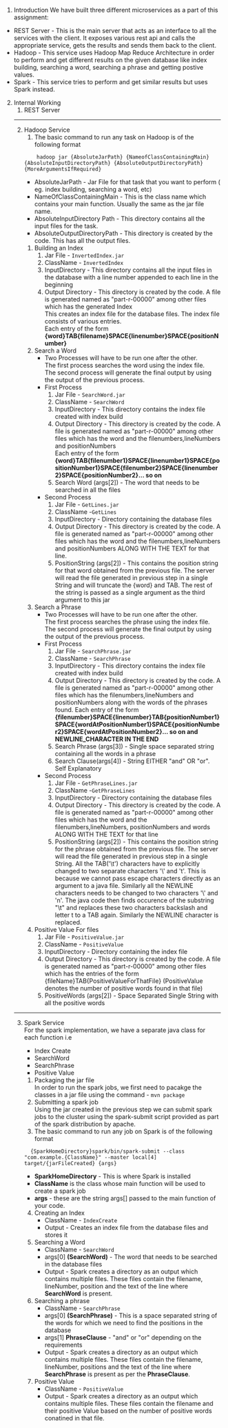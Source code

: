 1. Introduction
We have built three different microservices as a part of this assignment:
- REST Server - This is the main server that acts as an interface to all the services with the client. It exposes various rest api and calls the appropriate service, gets the results and sends them back to the client.
- Hadoop - This service uses Hadoop Map Reduce Architecture in order to perform and get different results on the given database like index building, searching a word, searching a phrase and getting postive values.
- Spark -  This service tries to perform and get similar results but uses Spark instead.

2. Internal Working
   1. REST Server
   ***
   2. Hadoop Service
      1. The basic command to run any task on Hadoop is of the following format
        ```
            hadoop jar {AbsoluteJarPath} {NameofClassContainingMain} {AbsoluteInputDirectoryPath} {AbsoluteOutputDirectoryPath} {MoreArgumentsIfRequired}
        ```
        - AbsoluteJarPath - Jar File for that task that you want to perform ( eg. index building, searching a word, etc)
        - NameOfClassContainingMain - This is the class name which contains your main function. Usually the same as the jar file name.
        - AbsoluteInputDirectory Path - This directory contains all the input files for the task.
        - AbsoluteOutputDirectoryPath - This directory is created by the code. This has all the output files.
        1. Building an Index
           1. Jar File - `InvertedIndex.jar`
           2. ClassName - `InvertedIndex`
           3. InputDirectory - This directory contains all the input files in the database with a line number appended to each line in the beginning
           4. Output Directory - This directory is created by the code. A file is generated named as "part-r-00000" among other files which has the generated Index \
            This creates an index file for the database files. The index file consists of various entries.\
            Each entry of the form \
            **{word}TAB{filename}SPACE{linenumber}SPACE{positionNumber}**
        2. Search a Word
            - Two Processes will have to be run one after the other.\
            The first process searches the word using the index file.\
            The second process will generate the final output by using the output of the previous process.
            - First Process 
              1. Jar File - `SearchWord.jar`
              2. ClassName - `SearchWord`
              3. InputDirectory - This directory contains the index file created with index build
              4. Output Directory - This directory is created by the code. A file is generated named as "part-r-00000" among other files which has the word and the filenumbers,lineNumbers and positionNumbers\
               Each entry of the form\
               **{word}TAB{filenumber1}SPACE{linenumber1}SPACE{positionNumber1}SPACE{filenumber2}SPACE{linenumber2}SPACE{positionNumber2}... so on**
              5. Search Word (args[2]) - The word that needs to be searched in all the files 
            - Second Process
               1. Jar File - `GetLines.jar`
               2. ClassName -`GetLines`
               3. InputDirectory - Directory containing the database files
               4. Output Directory - This directory is created by the code. A file is generated named as "part-r-00000" among other files which has the word and the filenumbers,lineNumbers and positionNumbers ALONG WITH THE TEXT for that line.
               5. PositionString (args[2]) - This contains the position string for that word obtained from the previous file. The server will read the file generated in previous step in a single String and will truncate the {word} and TAB. The rest of the string is passed as a single argument as the third argument to this jar
         1. Search a Phrase 
            - Two Processes will have to be run one after the other.\
            The first process searches the phrase using the index file.\
            The second process will generate the final output by using the output of the previous process.
            - First Process 
              1. Jar File - `SearchPhrase.jar`
              2. ClassName - `SearchPhrase`
              3. InputDirectory - This directory contains the index file created with index build
              4. Output Directory - This directory is created by the code. A file is generated named as "part-r-00000" among other files which has the filenumbers,lineNumbers and positionNumbers along with the words of the phrases found.
               Each entry of the form\
               **{filenumber}SPACE{linenumber}TAB{positionNumber1}SPACE{wordAtPositionNumber1}SPACE{positionNumber2}SPACE{wordAtPositionNumber2}... so on and NEWLINE_CHARACTER IN THE END**
              5. Search Phrase (args[3]) - Single space separated string containing all the words in a phrase
              6. Search Clause(args[4]) - String EITHER "and" OR "or". Self Explanatory
            - Second Process
               1. Jar File - `GetPhraseLines.jar`
               2. ClassName -`GetPhraseLines`
               3. InputDirectory - Directory containing the database files
               4. Output Directory - This directory is created by the code. A file is generated named as "part-r-00000" among other files which has the word and the filenumbers,lineNumbers, positionNumbers and words ALONG WITH THE TEXT for that line
               5. PositionString (args[2]) - This contains the position string for the phrase obtained from the previous file. The server will read the file generated in previous step in a single String. All the TAB('\t') characters have to explicitly changed to two separate characters '\\' and 't'. This is because we cannot pass escape characters directly as an argument to a java file. Similarly all the NEWLINE characters needs to be changed to two characters '\\' and 'n'. The java code then finds occurence of the substring "\t" and replaces these two characters backslash and letter t to a TAB again. Similarly the NEWLINE character is replaced.
         2.  Positive Value For files
             1.  Jar File - `PositiveValue.jar`
             2.  ClassName - `PositiveValue`
             3.  InputDirectory - Directory containing the index file
             4.  Output Directory - This directory is created by the code. A file is generated named as "part-r-00000" among other files which has the entries of the form {fileName}TAB{PositiveValueForThatFile} (PositiveValue denotes the number of positive words found in that file)
             5.  PositiveWords (args[2]) - Space Separated Single String with all the positive words
   ***
   3. Spark Service\
   For the spark implementation, we have a separate java class for each function i.e
      - Index Create
      - SearchWord
      - SearchPhrase
      - Positive Value
      
      1. Packaging the jar file\
      In order to run the spark jobs, we first need to pacakge the classes in a jar file using the command - `mvn package` 
      2. Submitting a spark job\
      Using the jar created in the previous step we can submit spark jobs to the cluster using the spark-submit script provided as part  of the spark distribution by apache.
      3. The basic command to run any job on Spark is of the following format
        ```
          {SparkHomeDirectory}spark/bin/spark-submit --class "com.example.{ClassName}" --master local[4] target/{jarFileCreated} {args}
        ```
        - **SparkHomeDirectory** - This is where Spark is installed
        - **ClassName**  is the class whose main function will be used to create a spark job
        - **args** - these are the string args[] passed to the main function of your code. 
      4. Creating an Index
         - ClassName - `IndexCreate`
         - Output - Creates an index file from the database files and stores it
      5. Searching a Word
         - ClassName - `SearchWord`
         - args[0] **(SearchWord)** - The word that needs to be searched in the database files
         - Output - Spark creates a directory as an output which contains multiple files. These files contain the filename, lineNumber, position and the text of the line where **SearchWord** is present.
      6. Searching a phrase
         - ClassName - `SearchPhrase`
         - args[0] **(SearchPhrase)** -  This is a space separated string of the words for which we need to find the positions in the database
         - args[1] **PhraseClause** - "and" or "or" depending on the requirements
         - Output - Spark creates a directory as an output which contains multiple files. These files contain the filename, lineNumber, positions and the text of the line where **SearchPhrase** is present as per the **PhraseClause**.
      7. Positive Value
         - ClassName - `PositiveValue`
         - Output - Spark creates a directory as an output which contains multiple files. These files contain the filename and their positive Value based on the number of positive words conatined in that file.